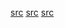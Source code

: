 [src](https://dzone.com/articles/what-are-the-best-practices-of-database-design)
[src](https://wisecoders.com/tips.html)
[src](https://www.dummies.com/programming/web-services/exploring-database-design-tips/)

